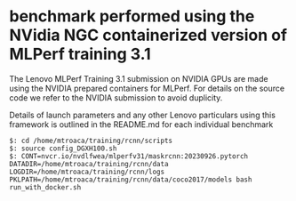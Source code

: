 # benchmark performed using the NVidia NGC containerized version of MLPerf training 3.1


The Lenovo MLPerf Training 3.1 submission on NVIDIA GPUs are made using the NVIDIA prepared
containers for MLPerf. For details on the source code we refer to the NVIDIA submission to
avoid duplicity.

Details of launch parameters and any other Lenovo particulars using this framework is outlined
in the README.md for each individual benchmark


```
$: cd /home/mtroaca/training/rcnn/scripts
$: source config_DGXH100.sh
$: CONT=nvcr.io/nvdlfwea/mlperfv31/maskrcnn:20230926.pytorch DATADIR=/home/mtroaca/training/rcnn/data LOGDIR=/home/mtroaca/training/rcnn/logs PKLPATH=/home/mtroaca/training/rcnn/data/coco2017/models bash run_with_docker.sh

```


